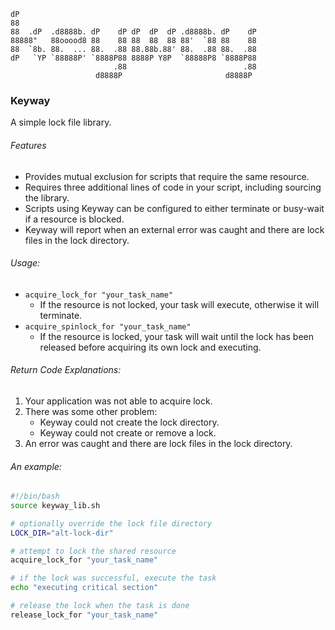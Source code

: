 ```
dP
88
88  .dP  .d8888b. dP    dP dP  dP  dP .d8888b. dP    dP
88888"   88ooood8 88    88 88  88  88 88'  `88 88    88
88  `8b. 88.  ... 88.  .88 88.88b.88' 88.  .88 88.  .88
dP   `YP `88888P' `8888P88 8888P Y8P  `88888P8 `8888P88
                       .88                          .88
                   d8888P                       d8888P
```
### Keyway
A simple lock file library.

###### Features
* Provides mutual exclusion for scripts that require the same resource.
* Requires three additional lines of code in your script, including sourcing the library.
* Scripts using Keyway can be configured to either terminate or busy-wait if a resource is blocked.
* Keyway will report when an external error was caught and there are lock files in the lock directory.

###### Usage:
* `acquire_lock_for "your_task_name"`
  * If the resource is not locked, your task will execute, otherwise it will terminate.
* `acquire_spinlock_for "your_task_name"`
  * If the resource is locked, your task will wait until the lock has been released before acquiring its own lock and executing.

###### Return Code Explanations:
1. Your application was not able to acquire lock.
2. There was some other problem:
     * Keyway could not create the lock directory.
     * Keyway could not create or remove a lock.
3. An error was caught and there are lock files in the lock directory.

###### An example:
```bash
#!/bin/bash
source keyway_lib.sh

# optionally override the lock file directory
LOCK_DIR="alt-lock-dir"

# attempt to lock the shared resource
acquire_lock_for "your_task_name"

# if the lock was successful, execute the task
echo "executing critical section"

# release the lock when the task is done
release_lock_for "your_task_name"
```
